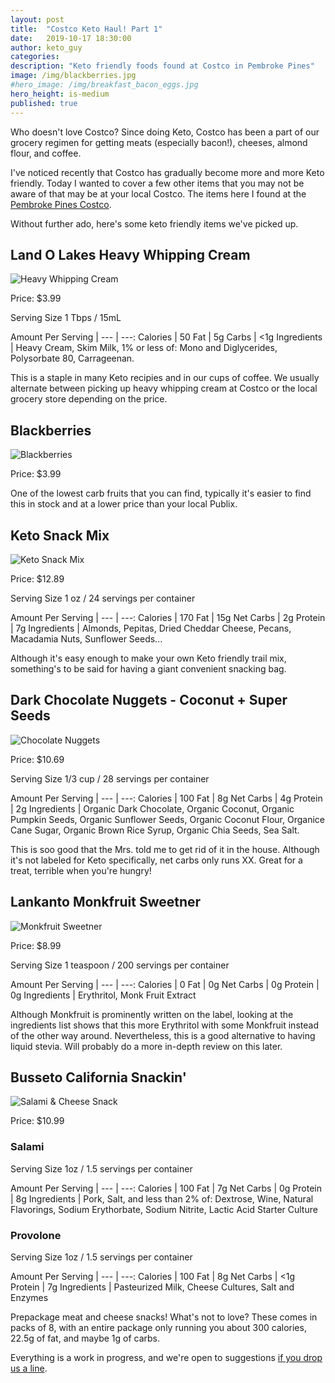 ```yaml
---
layout: post
title:  "Costco Keto Haul! Part 1"
date:   2019-10-17 18:30:00
author: keto_guy
categories: 
description: "Keto friendly foods found at Costco in Pembroke Pines"
image: /img/blackberries.jpg
#hero_image: /img/breakfast_bacon_eggs.jpg
hero_height: is-medium
published: true
---
```


Who doesn't love Costco? Since doing Keto, Costco has been a part of our grocery regimen for getting meats (especially bacon!), cheeses, almond flour, and coffee.

I've noticed recently that Costco has gradually become more and more Keto friendly. Today I wanted to cover a few other items that you may not be aware of that may be at your local Costco. The items here I found at the [Pembroke Pines Costco](https://www.costco.com/warehouse-locations/pembroke-pines-fl-742.html).

Without further ado, here's some keto friendly items we've picked up.

## Land O Lakes Heavy Whipping Cream

![Heavy Whipping Cream](/img/heavy-whipping-cream.jpg "Heavy Whipping Cream")

Price: $3.99

Serving Size 1 Tbps / 15mL

Amount Per Serving | 
--- | ---:
Calories | 50
Fat | 5g
Carbs | <1g
Ingredients | Heavy Cream, Skim Milk, 1% or less of: Mono and Diglycerides, Polysorbate 80, Carrageenan.

This is a staple in many Keto recipies and in our cups of coffee. We usually alternate between picking up heavy whipping cream at Costco or the local grocery store depending on the price.

## Blackberries

![Blackberries](/img/blackberries.jpg "Blackberries")

Price: $3.99

One of the lowest carb fruits that you can find, typically it's easier to find this in stock and at a lower price than your local Publix.


## Keto Snack Mix

![Keto Snack Mix](/img/keto-snack-mix.jpg)

Price: $12.89

Serving Size 1 oz / 24 servings per container

Amount Per Serving | 
--- | ---:
Calories | 170
Fat | 15g
Net Carbs | 2g
Protein | 7g
Ingredients | Almonds, Pepitas, Dried Cheddar Cheese, Pecans, Macadamia Nuts, Sunflower Seeds...

Although it's easy enough to make your own Keto friendly trail mix, something's to be said for having a giant convenient snacking bag.

## Dark Chocolate Nuggets - Coconut + Super Seeds

![Chocolate Nuggets](/img/chocolate-nuggets.jpg "Dark Chocolate Nuggets with Coconut")

Price: $10.69

Serving Size 1/3 cup / 28 servings per container

Amount Per Serving | 
--- | ---:
Calories | 100
Fat | 8g
Net Carbs | 4g
Protein | 2g
Ingredients | Organic Dark Chocolate, Organic Coconut, Organic Pumpkin Seeds, Organic Sunflower Seeds, Organic Coconut Flour, Organice Cane Sugar, Organic Brown Rice Syrup, Organic Chia Seeds, Sea Salt.

This is soo good that the Mrs. told me to get rid of it in the house. Although it's not labeled for Keto specifically, net carbs only runs XX. Great for a treat, terrible when you're hungry!

## Lankanto Monkfruit Sweetner

![Monkfruit Sweetner](/img/monkfruit-sweetner.jpg "Monkfruit Sweetner")

Price: $8.99

Serving Size 1 teaspoon / 200 servings per container

Amount Per Serving |
--- | ---:
Calories | 0
Fat | 0g
Net Carbs | 0g
Protein | 0g
Ingredients | Erythritol, Monk Fruit Extract

Although Monkfruit is prominently written on the label, looking at the ingredients list shows that this more Erythritol with some Monkfruit instead of the other way around. Nevertheless, this is a good alternative to having liquid stevia. Will probably do a more in-depth review on this later.


## Busseto California Snackin'

![Salami & Cheese Snack](/img/salami-cheese.jpg "Salami & Provolone Cheese Snack")

Price: $10.99

### Salami
Serving Size 1oz / 1.5 servings per container

Amount Per Serving | 
--- | ---:
Calories | 100
Fat | 7g
Net Carbs | 0g
Protein | 8g
Ingredients | Pork, Salt, and less than 2% of: Dextrose, Wine, Natural Flavorings, Sodium Erythorbate, Sodium Nitrite, Lactic Acid Starter Culture

### Provolone
Serving Size 1oz / 1.5 servings per container

Amount Per Serving | 
--- | ---:
Calories | 100
Fat | 8g
Net Carbs | <1g
Protein | 7g
Ingredients | Pasteurized Milk, Cheese Cultures, Salt and Enzymes

Prepackage meat and cheese snacks! What's not to love? These comes in packs of 8, with an entire package only running you about 300 calories, 22.5g of fat, and maybe 1g of carbs.

Everything is a work in progress, and we're open to suggestions [if you drop us a line](mailto:ketoinmiami@protonmail.com).
